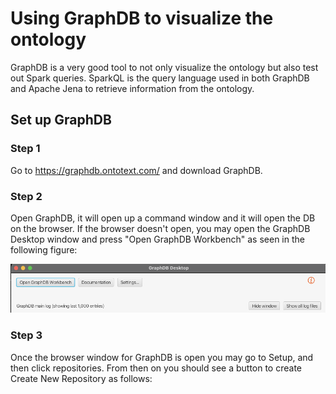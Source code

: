 # Using GraphDB to visualize the ontology

GraphDB is a very good tool to not only visualize the ontology but also test out Spark queries. 
SparkQL is the query language used in both GraphDB and Apache Jena to retrieve information from the ontology.

## Set up GraphDB

### Step 1

Go to https://graphdb.ontotext.com/ and download GraphDB.

### Step 2

Open GraphDB, it will open up a command window and it will open the DB on the browser. 
If the browser doesn't open, you may open the GraphDB Desktop window and press "Open GraphDB Workbench"
as seen in the following figure:

![GraphdbImage](./imgs/graphdb.png)

### Step 3

Once the browser window for GraphDB is open you may go to Setup, and then click repositories. 
From then on you should see a button to create Create New Repository as follows:
